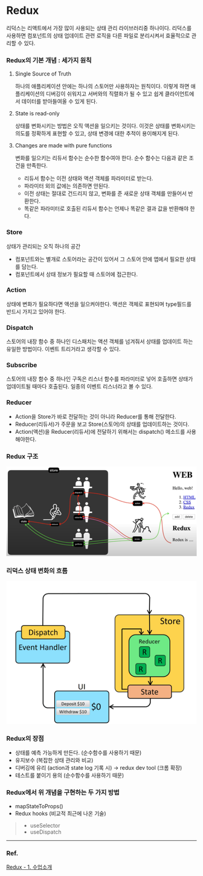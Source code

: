 # **Redux**

리덕스는 리액트에서 가장 많이 사용되는 상태 관리 라이브러리중 하나이다. 리덕스를 사용하면 컴포넌트의 상태 업데이트 관련 로직을 다른 파일로 분리시켜서 효율적으로 관리할 수 있다.

### Redux의 기본 개념 : 세가지 원칙

1. Single Source of Truth
    
    하나의 애플리케이션 안에는 하나의 스토어만 사용하자는 원칙이다. 이렇게 하면 애플리케이션의 디버깅이 쉬워지고 서버와의 직렬화가 될 수 있고 쉽게 클라이언트에서 데이터를 받아들여올 수 있게 된다.
    
2. State is read-only
    
    상태를 변화시키는 방법은 오직 액션을 일으키는 것이다. 이것은 상태를 변화시키는 의도를 정확하게 표현할 수 있고, 상태 변경에 대한 추적이 용이해지게 된다.
    
3. Changes are made with pure functions
    
    변화를 일으키는 리듀서 함수는 순수한 함수여야 한다. 순수 함수는 다음과 같은 조건을 만족한다.
    
    - 리듀서 함수는 이전 상태와 액션 객체를 파라미터로 받는다.
    - 파라미터 외의 값에는 의존하면 안된다.
    - 이전 상태는 절대로 건드리지 않고, 변화를 준 새로운 상태 객체를 만들어서 반환한다.
    - 똑같은 파라미터로 호출된 리듀서 함수는 언제나 똑같은 결과 값을 반환해야 한다.

### Store

상태가 관리되는 오직 하나의 공간

- 컴포넌트와는 별개로 스토어라는 공간이 있어서 그 스토어 안에 앱에서 필요한 상태를 담는다.
- 컴포넌트에서 상태 정보가 필요할 때 스토어에 접근한다.

### Action

상태에 변화가 필요하다면 액션을 일으켜야한다. 액션은 객체로 표현되며 type필드를 반드시 가지고 있어야 한다.

### Dispatch

스토어의 내장 함수 중 하나인 디스패치는 액션 객체를 넘겨줘서 상태를 업데이트 하는 유일한 방법이다. 이벤트 트리거라고 생각할 수 있다.

### Subscribe

스토어의 내장 함수 중 하나인 구독은 리스너 함수를 파라미터로 넣어 호출하면 상태가 업데이트될 때마다 호출된다. 일종의 이벤트 리스너라고 볼 수 있다.

### Reducer

- Action을 Store가 바로 전달하는 것이 아니라 Reducer를 통해 전달한다.
- Reducer(리듀서)가 주문을 보고 Store(스토어)의 상태를 업데이트하는 것이다.
- Action(액션)을 Reducer(리듀서)에 전달하기 위해서는 dispatch() 메소드를 사용해야한다.

### **Redux 구조**
<img src="https://raw.githubusercontent.com/wangtaeRepo/TIL/main/img/React/redux-structures.png" width="600px">

<br>

### **리덕스 상태 변화의 흐름**
<img src="https://raw.githubusercontent.com/wangtaeRepo/TIL/main/img/React/redux-data-flow.gif" width="600px">

### Redux의 장점

- 상태를 예측 가능하게 만든다. (순수함수를 사용하기 때문)
- 유지보수 (복잡한 상태 관리와 비교)
- 디버깅에 유리 (action과 state log 기록 시) → redux dev tool (크롬 확장)
- 테스트를 붙이기 용의 (순수함수를 사용하기 때문)

### **Redux에서 위 개념을 구현하는 두 가지 방법**

+ mapStateToProps()
+ Redux hooks (비교적 최근에 나온 기술)
> + useSelector
> + useDispatch

---

### Ref.

[](https://hanamon.kr/redux%EB%9E%80-%EB%A6%AC%EB%8D%95%EC%8A%A4-%EC%83%81%ED%83%9C-%EA%B4%80%EB%A6%AC-%EB%9D%BC%EC%9D%B4%EB%B8%8C%EB%9F%AC%EB%A6%AC/)

[Redux - 1. 수업소개](https://www.youtube.com/watch?v=Jr9i3Lgb5Qc&list=PLuHgQVnccGMB-iGMgONoRPArZfjRuRNVc&index=1)